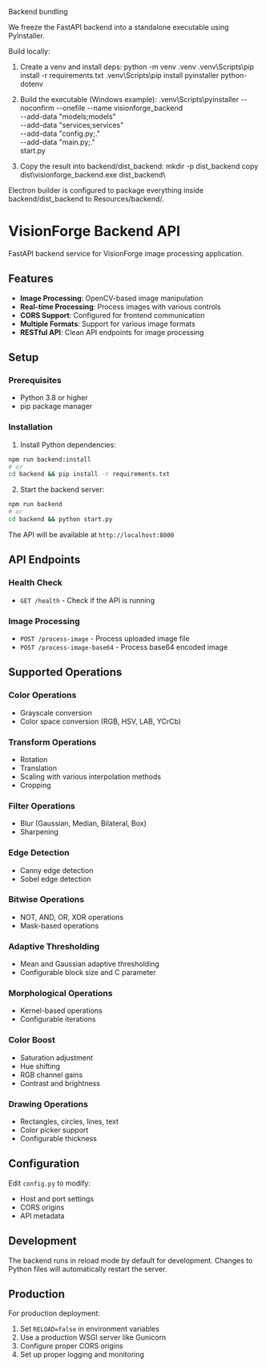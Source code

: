 Backend bundling

We freeze the FastAPI backend into a standalone executable using PyInstaller.

Build locally:

1) Create a venv and install deps:
   python -m venv .venv
   .venv\\Scripts\\pip install -r requirements.txt
   .venv\\Scripts\\pip install pyinstaller python-dotenv

2) Build the executable (Windows example):
   .venv\\Scripts\\pyinstaller --noconfirm --onefile --name visionforge_backend \
     --add-data "models;models" \
     --add-data "services;services" \
     --add-data "config.py;." \
     --add-data "main.py;." \
     start.py

3) Copy the result into backend/dist_backend:
   mkdir -p dist_backend
   copy dist\\visionforge_backend.exe dist_backend\\

Electron builder is configured to package everything inside backend/dist_backend to Resources/backend/.

# VisionForge Backend API

FastAPI backend service for VisionForge image processing application.

## Features

- **Image Processing**: OpenCV-based image manipulation
- **Real-time Processing**: Process images with various controls
- **CORS Support**: Configured for frontend communication
- **Multiple Formats**: Support for various image formats
- **RESTful API**: Clean API endpoints for image processing

## Setup

### Prerequisites

- Python 3.8 or higher
- pip package manager

### Installation

1. Install Python dependencies:
```bash
npm run backend:install
# or
cd backend && pip install -r requirements.txt
```

2. Start the backend server:
```bash
npm run backend
# or
cd backend && python start.py
```

The API will be available at `http://localhost:8000`

## API Endpoints

### Health Check
- `GET /health` - Check if the API is running

### Image Processing
- `POST /process-image` - Process uploaded image file
- `POST /process-image-base64` - Process base64 encoded image

## Supported Operations

### Color Operations
- Grayscale conversion
- Color space conversion (RGB, HSV, LAB, YCrCb)

### Transform Operations
- Rotation
- Translation
- Scaling with various interpolation methods
- Cropping

### Filter Operations
- Blur (Gaussian, Median, Bilateral, Box)
- Sharpening

### Edge Detection
- Canny edge detection
- Sobel edge detection

### Bitwise Operations
- NOT, AND, OR, XOR operations
- Mask-based operations

### Adaptive Thresholding
- Mean and Gaussian adaptive thresholding
- Configurable block size and C parameter

### Morphological Operations
- Kernel-based operations
- Configurable iterations

### Color Boost
- Saturation adjustment
- Hue shifting
- RGB channel gains
- Contrast and brightness

### Drawing Operations
- Rectangles, circles, lines, text
- Color picker support
- Configurable thickness

## Configuration

Edit `config.py` to modify:
- Host and port settings
- CORS origins
- API metadata

## Development

The backend runs in reload mode by default for development. Changes to Python files will automatically restart the server.

## Production

For production deployment:
1. Set `RELOAD=false` in environment variables
2. Use a production WSGI server like Gunicorn
3. Configure proper CORS origins
4. Set up proper logging and monitoring



